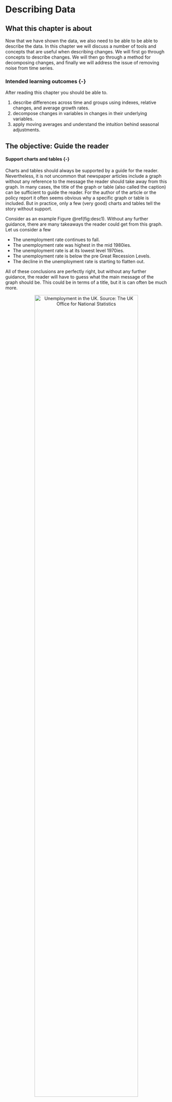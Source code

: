 # Describing Data



## What this chapter is about
Now that we have shown the data, we also need to be able to be able to describe the data. In this chapter we will discuss a number of tools and concepts that are useful when describing changes.  We will first go through concepts to describe changes. We will then go through a method for decomposing changes, and finally we will address the issue of removing noise from time series.
 
### Intended learning outcomes   {-}

After reading this chapter you should be able to. 

1. describe differences across time and groups using indexes, relative changes, and average growth rates.
2. decompose changes in variables in changes in their underlying variables. 
3. apply moving averages and understand the intuition behind seasonal adjustments.

## The objective: Guide the reader

#### Support charts and tables  {-}

Charts  and tables should always be supported by a guide for the reader.  Nevertheless, it is not uncommon that newspaper articles include a graph without any reference to the message the reader should take away from this graph. In many cases, the title of the graph or table (also called the caption) can be sufficient to guide the reader. For the author of the article or the policy report it often seems obvious why a specific graph or table is included. But in practice, only a few (very good) charts and tables tell the story without support.  

Consider as an example Figure \@ref(fig:desc1). Without any further guidance, there are many takeaways the reader could get from this graph. Let us consider a few

* The unemployment rate continues to fall.
* The unemployment rate was highest in the mid 1980ies.
* The unemployment rate is at its lowest level 1970ies.
* The unemployment rate is below the pre Great Recession Levels. 
* The decline in the unemployment rate is starting to flatten out.

All of these conclusions are perfectly right, but without any further guidance, the reader will have to guess what the main message of the graph should be. This could be in terms of a title, but it is can often be much more. 


<div class="figure" style="text-align: center">
<img src="./resources/chapter_describe/ex.png" alt="Unemployment in the UK. Source: The UK Office for National Statistics" width="80%" />
<p class="caption">(\#fig:desc1)Unemployment in the UK. Source: The UK Office for National Statistics</p>
</div>

### How to guide the reader  {-}

When guiding the reader, we should help the reader. Helping the reader means that our description should make it easier for the reader to identify and remember the main takeaways from the visualization.  This means that we should leave out unimportant details and focus on the main point. Let us consider two examples of descriptions of Figure \@ref(fig:desc1).

#### Example 1{-}

> Figure \@ref(fig:desc1) shows the unemployment rate for the UK for the period 1971 to 2018. In 1971 the unemployment rate was about 4 percent. It then increased slightly, before it dropped again around 1975. Around 1976 it started to increase again to above five percent. It maintained the level of about five percent until 1981, when the unemployment started to increase a lot and peaked at about 12 percent around 1985. A few years later it dropped again to about seven percent in 1991. The unemployment rate started to increase again to above 10 percent, before a long period of decline started. The decline lasted until around 2006, where the unemployment rate was about five percent. The unemployment rate then increased to above eight percent again and maintained this level until around 2014, when it started to decline. It has been declining since 2014 and in 2018 it was around four percent.


#### Example 2:{-}

> Figure  \@ref(fig:desc1)  shows the unemployment rate for the UK for the period 1971 to 2018 based on data from the ONS. The unemployment rate was lowest in the early 1970ies at about four percent, and highest in the mid 1980ies at about 12 percent.  We can divide the period into three periods with high unemployment and two periods with low unemployment. High unemployment periods were the mid 1980ies, the early 1990ies, and around 2010. Low unemployment periods were the 1970ies as well as the end of the 1990s to the early 2000s. The last part of the chart, since about 2014, also show a sharply declining unemployment rate, suggesting that the current period will establish itself as another low unemployment period. 


#### Explaining charts: Don't take the reader on a roller coaster ride!{-} 

So which description was best? Example 1 takes the reader through the chart from left to right. Example 2 summarizes some general patterns for the reader. Recall that we use charts to communicate patterns. It is not important that the unemployment rate declined slightly from 1972 to 1973. If that was the key point, we would provide the numbers for these two years in a Table. The goal of the chart is to show overall patterns. Moreover: it is much easier for the reader to remember the overall pattern. 

When we guide the reader through a chart we should remember that we would like to communicate the patterns in the data, and not every up and down. A reader, who reads example 1 above will feel like an elevator: it goes up and down all the time, but it is difficult to understand the big picture and any general conclusions from the text. 

Here are some tricks to explaining patterns:

* Explain patterns, not details.
* Don't take the reader on an elevator-tour and explain every up and down from left to right.
* Focus on the endpoints. Has the value of interest been increasing or decreasing?
* Group observations: For example group countries together with similar patterns. 
* Divide  the chart into smaller parts: For example in periods of up and downturns. 

#### Explaining tables{-}

We use tables to communicate precise values and often to compare values across groups. When guiding the reader through a table, we should have this in mind: Which values should the reader have in mind, and which comparisons should the reader make?

* What are the relevant values?
* What are the relevant comparisons?


In the rest of this chapter  we discuss various tools that we can use to guide the reader through visualizations and also provide them with information that is difficult to grasp from the charts only. These tools should complement the visualization of data and not substitute the data visualizations. Some of these tools also involve transforming the data. In other words, to change the data in a way to better communicate the main takeaways. 

## Describing differences 

In this section we will go through various methods to describe differences. These differences could be differences across groups, for example the difference in the unemployment rate among men and women. Or it could be differences in terms of changes over time, for example the change in unemployment in the UK from October 2008 (6.2 percent) to October 2011 8.2 percent. 

### Differences in absolute terms  {-}

When we talk about "in absolute terms" we mean by itself without comparison to values or units. Examples are: changes in the UK Gross Domestic Product in pounds, increase in average age in years, changes in migration in the number of people, and changes in the unemployment rate in percentage points.

So when we talk about differences in absolute terms we should in principle always include the unit of measurement to avoid confusion: is the change in GDP in  Pounds or Euros?, is the difference in the average age in years or months? 

It is straightforward to compute the absolute change. We are simply subtracting one number from the other:

\begin{align}
  difference_{abs}=Value_2-Value_1
\end{align}

How would we use absolute changes? Consider Figure \@ref{fig:desc2}, which uses the same data as Figure \@ref(fig:desc1), but only shows the last 12 years. We might want to focus on the great recession and provide statements such as "the unemployment rate increased by 3.3 percentage points from pre-recession level to the peak level of 8.5 percent." or the unemployment rate in October 2018 was 4.5 percentage points lower than at the peak of the great recession at a level of 4 percent. 

<div class="figure" style="text-align: center">
<img src="./resources/chapter_describe/ex4.png" alt="Unemployment in the UK from 2006 to 2018. Source: The ONS with value labels. Source: The UK Office for National Statistics" width="80%" />
<p class="caption">(\#fig:desc2)Unemployment in the UK from 2006 to 2018. Source: The ONS with value labels. Source: The UK Office for National Statistics</p>
</div>

### Relative differences   {-}

The contrast to absolute changes is relative changes. With relative changes we are always *relating* the difference to something else. The most natural value to relate a change to is the point of departure of the difference. So if we are interested in the relative difference from year 1 to year 2, we would relate the size of the absolute difference from year 1 to year 2 to the value in year 2. 

The relative change is typically measured in percent and calculated as follows:

\begin{align}
  difference_{rel}&=100\times \frac{Value_2-Value_1}{Reference \text{ } Value}\nonumber\\
  difference_{rel}&=100\times \frac{Value_2-Value_1}{Value_1}\nonumber
\end{align}

So let us consider the increase in the unemployment rate from 5.2 to 8.5 percent:

\begin{align}
    difference_{rel}=100\times \frac{8.5-5.2}{5.2}=63\%\nonumber
\end{align}

So the unemployment increased by 63 percent from pre crisis level to the crisis peak. What does that mean? It means that if we took the original level and considered 63 percent of that level and added that to the level, we would get to the peak level. In these terms, an increase of 100 percent corresponds to doubling the number.

### Percentage point vs percent  {-}

Note that in the examples above, we mentioned "percentage point" and "percent". So when we talk about absolute changes we are more explicit about the unit of measurement when the unit of measurement is percent. We say percentage points and not percent. 

When unemployment increases from 4.2 to 6.2 percent, the change is 2 percentage points or 48 percent (100 $\times$ (6.2-4.2)/4.2). These are two very different numbers, but nevertheless you will often hear someone saying that unemployment has increased by 2 percent, when they mean 2 percentage points. A 2 percent increase would be an increase from 4.2 percent to 4.284 percent. In other words an increase of 0.084 percentage points.

* Percentage point change: Refers to the *absolute* change  stated in the unit used, just like pounds, miles, or kilograms.

* Percent change: Refers to the *relative* change stated in percent (out of 100).


## Calculating compound growth rates

Another common mistake is ignoring the compound growth rate. Let's illustrate the mistake by an extreme example. The price of a Bitcoin increased from 781 USD to 19,343 USD from December 16 2016 to December 16 2017. This is an increase of about 2,400 percent. What is the daily increase then? Let us take a very wrong approach: we just divide the total relative change by the number of days: $2,400percent/365days\approx 6.5$ percent/day? So the first day the price is 781 USD, the next day the price would then be $781\times1.065=831$ USD, the following day the price would be $831\times1.065=885$ and so on. If we continue like that, the price of Bitcoins would be above 20,000 USD by the end of February, and by the end of December the price would be 78,38,759,397,922 USD.  This is clearly wrong. Figure \@ref(fig:desc3) illustrates how wrong.

What went wrong is that we've ignored that on the third day the growth rate is applied to the initial value plus the increase in value from day one to day two (the compound growth). If we instead applied the initial increase in absolute terms 365 times we would actually end up with the right value: $(831-781)\times 365 \approx 18,562$ which exactly corresponds to the increase (18,562+781=19,434 USD).

<div class="figure" style="text-align: center">
<img src="./resources/chapter_describe/bitcoin.png" alt="The development of the Bitcoin price, and imputed price using average daily price increases. Data source: [coindesk.com](https://www.coindesk.com/price/)" width="90%" />
<p class="caption">(\#fig:desc3)The development of the Bitcoin price, and imputed price using average daily price increases. Data source: [coindesk.com](https://www.coindesk.com/price/)</p>
</div>


How do we get the right average growth rate? If the price on December 16, 2016 was $P_{t0}$ then the price on December 17 2016 will be $P_{t1}=P_{t0}\times (1+r)$ where $r$ is the average daily increase in the price. On December 18 2016, the price will be $P_{t2}=P_{t1}\times (1+r)$ and so on. What happens after a year?

\begin{align}
  P_{t365}&=P_{t364}\times (1+r)\nonumber\\
  \Rightarrow P_{t365}&=P_{t363}\times (1+r)\times (1+r)\nonumber\\
  \Rightarrow P_{t365}&=P_{t362}\times (1+r)\times (1+r)\times (1+r)\nonumber\\
  \vdots\nonumber\\
  \Rightarrow P_{t365}&=P_{t0}\overbrace{\times(1+r)\times(1+r)\times\dots\times(1+r)}^{\text{number of periods, }n}\nonumber\\
  \Rightarrow P_{t365}&=P_{t0}\times(1+r)^n\nonumber
\end{align}

We can now isolate $r$ to get an expression for the average daily growth:

\begin{align}
   P_{t365}&=P_{t0}\times(1+r)^{365}\nonumber\\
   \Rightarrow
   (1+r)^365&=\frac{P_{t365}}{P_{t0}}\nonumber\\
   (1+r)&=\left(\frac{P_{t365}}{P_{t0}}\right)^{(1/365)}\nonumber\\
   r&=\left(\frac{P_{t365}}{P_{t0}}\right)^{(1/365)}-1
\end{align}

or in more general terms:

\begin{align}
   r&=\left(\frac{P_{N}}{P_{0}}\right)^{(1/N)}-1
\end{align}

where $N$ is the number of periods, e.g. seconds, minutes, hours, days or years.

We can use this formula whenever we want to obtain average growth rates from a total growth rate.  The difference between the correct and the wrong way to calculate average growth is larger, the larger the total growth. Note that $r$ is the rate, which we have to multiply by 100 to get the average percentage growth. 

### Using indexes  {-}
When we are interested in the relative development of a value over time, we can index the series to a reference point. For  annual time series, we typically select a base year, where the value is set to 100. All other values are set relative to this base year.

Imagine that we want to show the development of the population of a country over ten years. In the first year, the population is measured to be 5 million. We plot this as 100 in the graph. The next year, the index value should be calculated relative to the base year. If the population  is 5.5 million the index value will be $(5.5/5.0)\times 100=110$, and so on. In general, we can use the following formula to calculate the index value.

\begin{align}
  \text{Index\_value}=100\times \frac{\text{Value}}{\text{Base Year Value}}
\end{align}

An index is very helpful if we want to compare the development of several variables, that have very different scales. For example if we want to compare the development of the population of Wales with the development of the population of England. The index will tell us how the variable has developed *relative* to the reference point. Therefore, even though the population of England is much greater than the population of Wales, we can show the development in the same graph, because we are looking at the development relative to the reference point, and *not the levels*.


## Decomposing changes

Describing in terms of their relative size or average relative size  can provide good guidance for the reader. There are, however, several ways to dig one level deeper and provide more insights not only on the size of the change, but also on the mechanisms behind observed growth. One useful approach to improve our understanding of a change in a variable is to decompose the change keeping one aspect of change constant. This approach is actually very simple. Let us start with an example. 

 Imagine that we observe, that the number of children born in the UK is decreasing (that is our $X$). The number of children born is a function of the number of children born per woman, also known as the General Fertility Rate (GFR). We denote the  number of women (that is $Y$), such that the general fertility rate is $X/Y$, the number of children born per woman. Let now write down the change in the number of children born from period 0 to period 1:

 \begin{align}
   X_1-X_0=Y_1\frac{X_1}{Y_1}-Y_0\frac{X_0}{Y_0}
 \end{align}

 Now let's do some trivial and silly adding and subtraction. First, add and subtract the term $Y_0\frac{X_1}{Y_1}$ and rearrange:

 \begin{align}
   X_1-X_0=&Y_1\frac{X_1}{Y_1}-Y_0\frac{X_0}{Y_0}+Y_0\frac{X_1}{Y_1}-Y_0\frac{X_1}{Y_1}\nonumber\\
        =&Y_1\frac{X_1}{Y_1}-Y_0\frac{X_0}{Y_0}+Y_0\frac{X_1}{Y_1}-Y_0\frac{X_1}{Y_1}\nonumber\\
        =&\overbrace{Y_0\left(\frac{X_1}{Y_1}-\frac{X_0}{Y_0}\right)}^{\text{A}}+\overbrace{(Y_1-Y_0)\frac{X_1}{Y_1}}^{\text{B}}\nonumber
\end{align}

 The first term of this expression (A) is the change in $X$ if $Y$ stayed constant at the initial level, but the rate $X/Y$ changed. In terms of our births example above, this expression gives us the change in births if the number of women stays constant, but the fertility rate changes. The second term above gives us the opposite. What would the change in births be if we kept the fertility rate constant, but changed the number of women in the population? So with this simple exercise we can decompose a change in $X$ into the changes in two underlying factors. However, there is one problem with this equation. We are keeping $Y$ constant at the initial level and the ratio $X/Y$ constant at the new level. Could we somehow keep both constant at the initial level? Yes. Let us add and subtract $(Y_1-Y_0)\frac{X_0}{Y_0}$:

  \begin{align}
   X_1-X_0=&Y_0\left(\frac{X_1}{Y_1}-\frac{X_0}{Y_0}\right)+(Y_1-Y_0)\frac{X_1}{Y_1}+(Y_1-Y_0)\frac{X_0}{Y_0}-(Y_1-Y_0)\frac{X_0}{Y_0}\nonumber\\
&=\overbrace{Y_0\left(\frac{X_1}{Y_1}-\frac{X_0}{Y_0}\right)}^{A}+\overbrace{\left(Y_1-Y_0\right)\frac{X_0}{Y_0}}^{B}+
  \overbrace{\left(\frac{X_1}{Y_1}-\frac{X_0}{Y_0}\right)\left(Y_1-Y_0\right)}^{C}
 \end{align}

By adding and subtracting terms, we now have an expression for the change in $X$ based on three terms.

*  Term A is as before: The change in X as a result of keeping $Y$ constant at the initial level, but changing the ratio $X/Y$
*  Term B is as new: The change in X as a result of keeping the ratio $X/Y$ constant at the initial level, but changing $Y$.
* The term C is new: A composite effect. This term captures the effect that a different level of $Y$ is exposed to a different level $X/Y$.


Why is this helpful? By decomposing changes  we can make statements such as: "The number of live births did not only increase because fertility increased, but also because the number of women in childbearing ages increased."  Another area where decompositions are often used is in labor supply. The total labor supply in the number of hours is a function of the number of people working, and how many hours these people work. We could for example imagine, that we observe a drop in labor supply, without observing any changes in the number of people working, simply because people start working less. [@csr] provides more details on how to decompose changes, including how to recompose changes of variables with more than two underlying factors. 

## Removing noise

Figure \@ref(fig:desc4) shows the monthly unemployment for the UK, just like Figures \@ref(fig:desc1) and \@ref(fig:desc2). But the chart in Figure \@ref(fig:desc4) looks different, it fluctuates much more. The key difference is that while Figures \@ref(fig:desc1) and \@ref(fig:desc2)  were seasonally adjusted, Figure \@ref(fig:desc4) shows the "raw" unadjusted unemployment rate. 

<div class="figure" style="text-align: center">
<img src="./resources/chapter_describe/ex2_1.png" alt="Monthly unemployment in the United Kingdom. Source: OECD, Short-Term Labour Market Statistics, Harmonised Unemployment rate. Not seasonally adjusted. Y-Axis truncated at 4 percent." width="90%" />
<p class="caption">(\#fig:desc4)Monthly unemployment in the United Kingdom. Source: OECD, Short-Term Labour Market Statistics, Harmonised Unemployment rate. Not seasonally adjusted. Y-Axis truncated at 4 percent.</p>
</div>

What does seasonally adjusted mean? Many aspects of the economy have seasons. Private consumption is for example often very high in December, there are relatively few people starting new jobs in the summer months, and so on. When looking at changes in unemployment from month to month we are often not interested in the changes that are caused by changes in seasons. 

 Statistical agencies have developed very sophisticated methods for identifying and removing seasonal effects. It is typically possible to directly obtain the seasonally adjusted series directly from the statistical offices. So often, we won't have to seasonally adjust our series manually. Nevertheless, it is important to understand the intuition behind seasonal adjustments. We will therefore go through a simplified version the seasonal adjustment procedure, which we can apply to our own data. 

### Moving averages  {-}

Before we turn to the seasonal adjustment algorithm, let us consider the simple, but powerful concept of a moving average. Moving averages can be useful in itself, but they are also useful on their own. In Figure \@ref(fig:desc4) we use data from the Organisation for Economic Cooperation and Development (OECD). As you can see from this graph, the unemployment rate fluctuates a lot from month to month. However, often we want to ignore these fluctuations that are caused by seasonality. What can we do? If you took a pen, you could draw a smooth line over Figure \@ref(fig:desc4) and you would have a line that would be much more readable. How can we obtain the same in a more formal approach?

In Figure \@ref(fig:desc5) we added the *moving average* of the series shown in Figure \@ref(fig:desc4). With a moving average  we compute averages of unemployment rates across five months and then move one month ahead and do the same and so on. In other words the shown unemployment rate in May is the average of the unemployment rate for March, April, May (center), June, and July. In that way we obtain a much more smooth unemployment rate, as the blue line. The moving average of the variable \emph{x} is then defined as:

\begin{align}
    ma_{5}(x)=\frac{x_{-2}+x_{-1}+x_{0}+x_{+1}+x_{+2}}{5}
  \end{align}
\begin{figure}[!ht]

<div class="figure" style="text-align: center">
<img src="./resources/chapter_describe/ex2_2.png" alt="Monthly unemployment in the United Kingdom. Source: OECD, Short-Term Labour Market Statistics, Harmonised Unemployment rate.  Y-Axis truncated at 4 percent." width="90%" />
<p class="caption">(\#fig:desc5)Monthly unemployment in the United Kingdom. Source: OECD, Short-Term Labour Market Statistics, Harmonised Unemployment rate.  Y-Axis truncated at 4 percent.</p>
</div>

It will often be "sufficient" just to apply the moving average to a time-series. The moving average removes a lot of short-run fluctuations. However, we might actually have removed too much. That is why we need a more formal approach to cleaning the series. 

### Seasonally adjustment  {-}

#### Decomposing a series {-}

Let us now consider the idea of identifying and removing seasonal effects. Let us assume that we can write the data series in additive terms, as follows:

\begin{align}
  Y_t=S_t+T_t+E_t
\end{align}

* The seasonal component $S$
* The trend component $T$
* The error component $E$

where $Y_t$ is the aggregate raw series, $S_t$ is the seasonal component, $T_t$ is the trend component and $E_t$ is the irregular (or error) component.^[Note that it is common to also include $C_t$, a cyclical component.] We want to remove $S_t$ from the series. Before we move on, we should note that we assumed that an *additive* decomposition was reasonable. It could also be the case that the terms should be included *multiplicatively*. If for example the size of the seasonal component depends on the trend level, a multiplicative specification would be more appropriate. 

Our goal is now to identify the seasonal effect and remove the seasonal effect from the original series. Most statistical offices apply advanced algorithms called X11ARIMA or X12ARIMA to identify the seasonal term. For this unit there is no need to understand the details behind these algorithms, but you should understand the intuition behind the  X11 algorithm, which is the backbone of many advanced algorithms. The point of departure for the X11-algorithm is the moving average. Let us now go through a simplified explanation of the X11-algorithm.

#### Step 1: Identify the trend level{-}
The first step of the X11-algorithm is to identify the trend level. We do that by removing the seasonal term and the error term (and the cyclical term) from the original series by means of a moving average, this leaves us with the trend level. So the blue series in Figure \@ref(fig:desc5) correspond to $T_t$ in the decomposition equation above.

#### Step 2: Subtract the trend level from the raw series to obtain a series containing the seasonal and irregular components.{-}

We now have two series. We have the original series $Y_t$ and the trend series $T_t$. If we subtract $T_t$ from $Y_t$ we get a series that contains the seasonal term and the error term. Applying this to the unemployment series from Figure \@ref{fig:desc4} leads to the series shown in Figure \@ref(fig:desc6).


<div class="figure" style="text-align: center">
<img src="./resources/chapter_describe/ex2_4.png" alt="The residual series: The raw unemployment rate minus the five month moving average. November and December are marked with red. Green crosses show the three period moving average of the December residual. Source: OECD, Short-Term Labour Market Statistics, Harmonised Unemployment rate." width="90%" />
<p class="caption">(\#fig:desc6)The residual series: The raw unemployment rate minus the five month moving average. November and December are marked with red. Green crosses show the three period moving average of the December residual. Source: OECD, Short-Term Labour Market Statistics, Harmonised Unemployment rate.</p>
</div>


#### Step 3: Apply the moving for each reoccurring period to obtain estimates of the seasonal component of that period.{-}

The residual series shown in Figure \@ref(fig:desc6) includes both the seasonal effect and the error component. How can we remove the seasonal effect? Seasonal effects are effects that occur because of the specific season. So it is an "effect" that happens every December or every July. In other words, we would like to identify the effect that is common across the Decembers and Julys in our series. As each December or July also include the error components, we apply a new average but this time only across the specific months.  The green crosses in Figure \@ref(fig:desc4) show the three period moving average of the residual. The moving averages are our estimates of the seasonal component for December. We can do this for all months to obtain a series of estimates of the monthly seasonal component.

#### Step 4: Subtract the seasonal components from the raw data to obtain a first estimate of the seasonally adjusted series.{-}

We are now ready to obtain a first estimate of the seasonally adjusted unemployment rate by taking the raw series and subtracting our series of estimated monthly seasonal components. 

#### Step 5: Repeat!{-}

We are not done yet, in fact we will apply the same procedure again, at least once. Moreover it is also very common to use weighted moving averages (Such as the Henderson Filter) to obtain estimates of the moving averages. In the example above we used a five period moving average for the first step, and 3 period moving averages for the second step. Most statistical agencies apply moving averages of the length corresponding to the frequency of the seasonal component, that is, for a quarterly series we will apply a four period moving average and for a monthly series we will apply a twelve period moving average.

#### The resulting seasonally adjusted series{-}

Figure \@ref(fig:desc7) adds the seasonally adjusted unemployment rate from the OECD data to the graph. Note that the seasonally adjusted line is more smooth than the raw data, but less smooth than the moving average.

<div class="figure" style="text-align: center">
<img src="./resources/chapter_describe/ex2_3.png" alt="Monthly unemployment in the United Kingdom. Source: OECD, Short-Term Labour Market Statistics, Harmonised Unemployment rate.  Y-Axis truncated at 4 percent." width="90%" />
<p class="caption">(\#fig:desc7)Monthly unemployment in the United Kingdom. Source: OECD, Short-Term Labour Market Statistics, Harmonised Unemployment rate.  Y-Axis truncated at 4 percent.</p>
</div>

The X11 algorithm was introduced by the US Bureau of the Census. It is still used by many statistical offices, although newer and more advanced methods are also in use today. One extension is the X11 ARIMA, which uses an Auto Regressive Moving Average to predict beyond the start and end of the time series, which is necessary to compute moving averages. 

## Data processing

When we talk about working with data we often talk about processing data, cleaning data, and tidying data. A recommended work-flow is as follows:


1. Obtain the raw file and save it (in a separate document, worksheet etc).

2. Process the data (clean the data).
    
    * Check whether all variables have titles, labels. etc.
    * Check for obviously erroneous values.
    * Make sure the data follows the tidy data principle.
    * Create new variables based on the existing variables (sometimes also done in step 3).
    
  
3. Analyze and visualize the data.


## Summary

In this chapter we covered the following topics

* How to describe graphs and tables. 
* Describing differences in terms of absolute and relative changes. 
* Computing average growth rates.

\begin{align}
   r&=\left(\frac{P_{tN}}{P_{t0}}\right)^{(1/N)}-1\nonumber
\end{align}

* Decomposing changes
  
  \begin{align}
  \Delta X=Y_0\left(\frac{X_1}{Y_1}-\frac{X_0}{Y_0}\right)+\left(Y_1-Y_0\right)\frac{X_0}{Y_0}+
  \left(\frac{X_1}{Y_1}-\frac{X_0}{Y_0}\right)\left(Y_1-Y_0\right)\nonumber
  \end{align}

* Creating and using an index.
* Removing noise.

